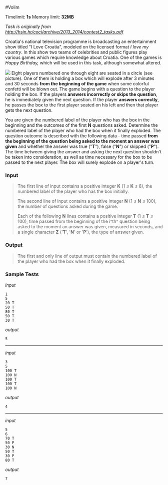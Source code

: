 #Volim

Timelimit: **1s** Memory limit: **32MB**

*Task is originally from http://hsin.hr/coci/archive/2013_2014/contest2_tasks.pdf*

Croatia's national television programme is broadcasting an entertainment
show titled "I Love Croatia", modeled on the licensed format *I love my
country*. In this show two teams of celebrities and public figures play
various games which require knowledge about Croatia. One of the games is
*Happy Birthday,* which will be used in this task, although somewhat
altered.

![](/_static/img/tasks/volim.png)
Eight players numbered one through eight are seated in a circle (see
picture). One of them is holding a box which will
explode after 3 minutes and 30 seconds **from the beginning of the
game** when some colorful confetti will be blown out. The game begins
with a question to the player holding the box. If the players **answers
incorrectly or skips the question**, he is immediately given the next
question. If the player **answers correctly**, he passes the box to the
first player seated on his left and then that player gets the next
question.

You are given the numbered label of the player who has the box in the
beginning and the outcomes of the first **N** questions asked. Determine
the numbered label of the player who had the box when it finally
exploded. The question outcome is described with the following data -
time passed **from the beginning of the question being asked to the
moment an answer was given** and whether the answer was true ("**T**"),
false ("**N**") or skipped ("**P**"). The time between giving the answer
and asking the next question shouldn't be taken into consideration, as
well as time necessary for the box to be passed to the next player. The
box will surely explode on a player's turn.

### Input
> The first line of input contains a positive integer **K** (1 ≤ **K** ≤
> 8), the numbered label of the player who has the box initially.
>
> The second line of input contains a positive integer **N** (1 ≤ **N** ≤
> 100), the number of questions asked during the game.
>
> Each of the following **N** lines contains a positive integer **T** (1 ≤
> **T** ≤ 100), time passed from the beginning of the i^th^ question being
> asked to the moment an answer was given, measured in seconds, and a
> single character **Z** ('**T**', '**N**' or '**P**'), the type of answer
> given.

### Output
> The first and only line of output must contain the numbered label of the
> player who had the box when it finally exploded.

### Sample Tests
_input_

```
1
5
20 T
50 T
80 T
50 T
30 T
```

_output_
```
5
```

---


_input_

```
3
5
100 T
100 N
100 T
100 T
100 N
```

_output_
```
4
```

---

_input_

```
5
6
70 T
50 P
30 N
50 T
30 P
80 T
```

_output_
```
7
```